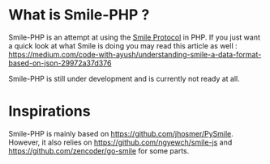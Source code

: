 # What is Smile-PHP ?

Smile-PHP is an attempt at using the [Smile Protocol](https://github.com/FasterXML/smile-format-specification) in PHP.
If you just want a quick look at what Smile is doing you may read this article as well : https://medium.com/code-with-ayush/understanding-smile-a-data-format-based-on-json-29972a37d376

Smile-PHP is still under development and is currently not ready at all.

# Inspirations

Smile-PHP is mainly based on https://github.com/jhosmer/PySmile. However, it also relies on https://github.com/ngyewch/smile-js and https://github.com/zencoder/go-smile for some parts.
